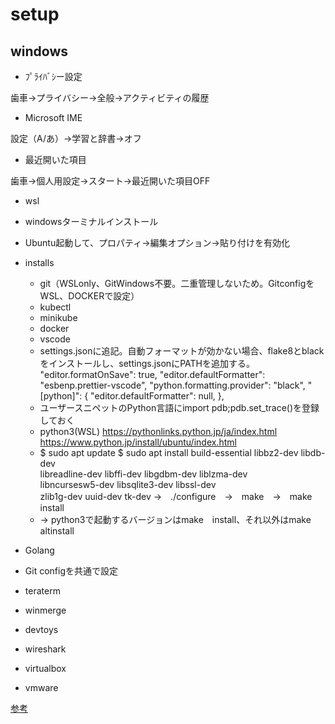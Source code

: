 # setup

## windows

- ﾌﾟﾗｲﾊﾞｼー設定

歯車→プライバシー→全般→アクティビティの履歴

- Microsoft IME

設定（A/あ）→学習と辞書→オフ

- 最近開いた項目

歯車→個人用設定→スタート→最近開いた項目OFF

- wsl

- windowsターミナルインストール

- Ubuntu起動して、プロパティ→編集オプション→貼り付けを有効化

- installs

  - git（WSLonly、GitWindows不要。二重管理しないため。GitconfigをWSL、DOCKERで設定）
  - kubectl
  - minikube
  - docker
  - vscode
   - settings.jsonに追記。自動フォーマットが効かない場合、flake8とblackをインストールし、settings.jsonにPATHを追加する。
     "editor.formatOnSave": true,
     "editor.defaultFormatter": "esbenp.prettier-vscode",
     "python.formatting.provider": "black",
     "[python]": {
       "editor.defaultFormatter": null,
     },  
    - ユーザースニペットのPython言語にimport pdb;pdb.set_trace()を登録しておく
  - python3(WSL) https://pythonlinks.python.jp/ja/index.html https://www.python.jp/install/ubuntu/index.html
  - $ sudo apt update
$ sudo apt install build-essential libbz2-dev libdb-dev \
  libreadline-dev libffi-dev libgdbm-dev liblzma-dev \
  libncursesw5-dev libsqlite3-dev libssl-dev \
  zlib1g-dev uuid-dev tk-dev
  →　./configure　→　make　→　make　install
  - -> python3で起動するバージョンはmake　install、それ以外はmake　altinstall
- Golang
- Git configを共通で設定
- teraterm 
- winmerge
- devtoys
- wireshark
- virtualbox
- vmware

[参考](https://blog.katsubemakito.net/git/git-config-1st)
